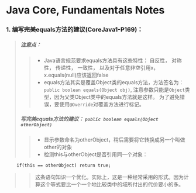 # Java Core, Fundamentals Notes

### 1. 编写完美equals方法的建议(CoreJava1-P169)：

> ##### 注意点：
>> * Java语言规范要求equals方法具有这些特性： 自反性， 对称性， 传递性， 一致性， 以及对于任意非空引用x，x.equals(null)应该返回false
>> * equals方法其实是覆盖Object类的equals方法，方法签名为： `public boolean equals(Object obj)`, 注意参数只能是`Object`类型，因为父类Object类中的equals方法就是这样。 为了避免错误，要使用`@Override`对覆盖方法进行标记。
> ##### 写完美equals方法的建议： `public boolean equals(Object otherObject)`
>> * 显示参数命名为otherObject，稍后需要将它转换成另一个叫做other的对象
>> * 检测this与otherObject是否引用同一个对象：

        if(this == otherObject) return true;


>> 这条语句知识一个优化。实际上，这是一种经常采用的形式。因为计算这个等式要比一个一个地比较类中的域所付出的代价要小的多。
